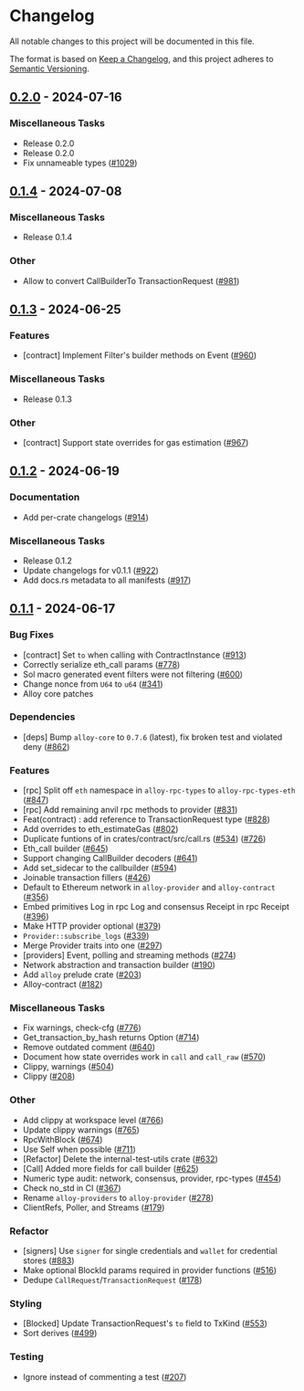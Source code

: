 # Changelog

All notable changes to this project will be documented in this file.

The format is based on [Keep a Changelog](https://keepachangelog.com/en/1.1.0/),
and this project adheres to [Semantic Versioning](https://semver.org/spec/v2.0.0.html).

## [0.2.0](https://github.com/alloy-rs/alloy/releases/tag/v0.2.0) - 2024-07-16

### Miscellaneous Tasks

- Release 0.2.0
- Release 0.2.0
- Fix unnameable types ([#1029](https://github.com/alloy-rs/alloy/issues/1029))

## [0.1.4](https://github.com/alloy-rs/alloy/releases/tag/v0.1.4) - 2024-07-08

### Miscellaneous Tasks

- Release 0.1.4

### Other

- Allow to convert CallBuilderTo TransactionRequest ([#981](https://github.com/alloy-rs/alloy/issues/981))

## [0.1.3](https://github.com/alloy-rs/alloy/releases/tag/v0.1.3) - 2024-06-25

### Features

- [contract] Implement Filter's builder methods on Event ([#960](https://github.com/alloy-rs/alloy/issues/960))

### Miscellaneous Tasks

- Release 0.1.3

### Other

- [contract] Support state overrides for gas estimation ([#967](https://github.com/alloy-rs/alloy/issues/967))

## [0.1.2](https://github.com/alloy-rs/alloy/releases/tag/v0.1.2) - 2024-06-19

### Documentation

- Add per-crate changelogs ([#914](https://github.com/alloy-rs/alloy/issues/914))

### Miscellaneous Tasks

- Release 0.1.2
- Update changelogs for v0.1.1 ([#922](https://github.com/alloy-rs/alloy/issues/922))
- Add docs.rs metadata to all manifests ([#917](https://github.com/alloy-rs/alloy/issues/917))

## [0.1.1](https://github.com/alloy-rs/alloy/releases/tag/v0.1.1) - 2024-06-17

### Bug Fixes

- [contract] Set `to` when calling with ContractInstance ([#913](https://github.com/alloy-rs/alloy/issues/913))
- Correctly serialize eth_call params ([#778](https://github.com/alloy-rs/alloy/issues/778))
- Sol macro generated event filters were not filtering ([#600](https://github.com/alloy-rs/alloy/issues/600))
- Change nonce from `U64` to `u64`  ([#341](https://github.com/alloy-rs/alloy/issues/341))
- Alloy core patches

### Dependencies

- [deps] Bump `alloy-core` to `0.7.6` (latest), fix broken test and violated deny ([#862](https://github.com/alloy-rs/alloy/issues/862))

### Features

- [rpc] Split off `eth` namespace in `alloy-rpc-types` to `alloy-rpc-types-eth` ([#847](https://github.com/alloy-rs/alloy/issues/847))
- [rpc] Add remaining anvil rpc methods to provider ([#831](https://github.com/alloy-rs/alloy/issues/831))
- Feat(contract) : add reference to TransactionRequest type ([#828](https://github.com/alloy-rs/alloy/issues/828))
- Add overrides to eth_estimateGas ([#802](https://github.com/alloy-rs/alloy/issues/802))
- Duplicate funtions of  in crates/contract/src/call.rs ([#534](https://github.com/alloy-rs/alloy/issues/534)) ([#726](https://github.com/alloy-rs/alloy/issues/726))
- Eth_call builder  ([#645](https://github.com/alloy-rs/alloy/issues/645))
- Support changing CallBuilder decoders ([#641](https://github.com/alloy-rs/alloy/issues/641))
- Add set_sidecar to the callbuilder ([#594](https://github.com/alloy-rs/alloy/issues/594))
- Joinable transaction fillers ([#426](https://github.com/alloy-rs/alloy/issues/426))
- Default to Ethereum network in `alloy-provider` and `alloy-contract` ([#356](https://github.com/alloy-rs/alloy/issues/356))
- Embed primitives Log in rpc Log and consensus Receipt in rpc Receipt ([#396](https://github.com/alloy-rs/alloy/issues/396))
- Make HTTP provider optional ([#379](https://github.com/alloy-rs/alloy/issues/379))
- `Provider::subscribe_logs` ([#339](https://github.com/alloy-rs/alloy/issues/339))
- Merge Provider traits into one ([#297](https://github.com/alloy-rs/alloy/issues/297))
- [providers] Event, polling and streaming methods ([#274](https://github.com/alloy-rs/alloy/issues/274))
- Network abstraction and transaction builder ([#190](https://github.com/alloy-rs/alloy/issues/190))
- Add `alloy` prelude crate ([#203](https://github.com/alloy-rs/alloy/issues/203))
- Alloy-contract ([#182](https://github.com/alloy-rs/alloy/issues/182))

### Miscellaneous Tasks

- Fix warnings, check-cfg ([#776](https://github.com/alloy-rs/alloy/issues/776))
- Get_transaction_by_hash returns Option<Transaction> ([#714](https://github.com/alloy-rs/alloy/issues/714))
- Remove outdated comment ([#640](https://github.com/alloy-rs/alloy/issues/640))
- Document how state overrides work in `call` and `call_raw` ([#570](https://github.com/alloy-rs/alloy/issues/570))
- Clippy, warnings ([#504](https://github.com/alloy-rs/alloy/issues/504))
- Clippy ([#208](https://github.com/alloy-rs/alloy/issues/208))

### Other

- Add clippy at workspace level ([#766](https://github.com/alloy-rs/alloy/issues/766))
- Update clippy warnings ([#765](https://github.com/alloy-rs/alloy/issues/765))
- RpcWithBlock ([#674](https://github.com/alloy-rs/alloy/issues/674))
- Use Self when possible ([#711](https://github.com/alloy-rs/alloy/issues/711))
- [Refactor] Delete the internal-test-utils crate ([#632](https://github.com/alloy-rs/alloy/issues/632))
- [Call] Added more fields for call builder ([#625](https://github.com/alloy-rs/alloy/issues/625))
- Numeric type audit: network, consensus, provider, rpc-types ([#454](https://github.com/alloy-rs/alloy/issues/454))
- Check no_std in CI ([#367](https://github.com/alloy-rs/alloy/issues/367))
- Rename `alloy-providers` to `alloy-provider` ([#278](https://github.com/alloy-rs/alloy/issues/278))
- ClientRefs, Poller, and Streams ([#179](https://github.com/alloy-rs/alloy/issues/179))

### Refactor

- [signers] Use `signer` for single credentials and `wallet` for credential stores  ([#883](https://github.com/alloy-rs/alloy/issues/883))
- Make optional BlockId params required in provider functions ([#516](https://github.com/alloy-rs/alloy/issues/516))
- Dedupe `CallRequest`/`TransactionRequest` ([#178](https://github.com/alloy-rs/alloy/issues/178))

### Styling

- [Blocked] Update TransactionRequest's `to` field to TxKind ([#553](https://github.com/alloy-rs/alloy/issues/553))
- Sort derives ([#499](https://github.com/alloy-rs/alloy/issues/499))

### Testing

- Ignore instead of commenting a test ([#207](https://github.com/alloy-rs/alloy/issues/207))

[`alloy`]: https://crates.io/crates/alloy
[alloy]: https://crates.io/crates/alloy
[`alloy-core`]: https://crates.io/crates/alloy-core
[alloy-core]: https://crates.io/crates/alloy-core
[`alloy-consensus`]: https://crates.io/crates/alloy-consensus
[alloy-consensus]: https://crates.io/crates/alloy-consensus
[`alloy-contract`]: https://crates.io/crates/alloy-contract
[alloy-contract]: https://crates.io/crates/alloy-contract
[`alloy-eips`]: https://crates.io/crates/alloy-eips
[alloy-eips]: https://crates.io/crates/alloy-eips
[`alloy-genesis`]: https://crates.io/crates/alloy-genesis
[alloy-genesis]: https://crates.io/crates/alloy-genesis
[`alloy-json-rpc`]: https://crates.io/crates/alloy-json-rpc
[alloy-json-rpc]: https://crates.io/crates/alloy-json-rpc
[`alloy-network`]: https://crates.io/crates/alloy-network
[alloy-network]: https://crates.io/crates/alloy-network
[`alloy-node-bindings`]: https://crates.io/crates/alloy-node-bindings
[alloy-node-bindings]: https://crates.io/crates/alloy-node-bindings
[`alloy-provider`]: https://crates.io/crates/alloy-provider
[alloy-provider]: https://crates.io/crates/alloy-provider
[`alloy-pubsub`]: https://crates.io/crates/alloy-pubsub
[alloy-pubsub]: https://crates.io/crates/alloy-pubsub
[`alloy-rpc-client`]: https://crates.io/crates/alloy-rpc-client
[alloy-rpc-client]: https://crates.io/crates/alloy-rpc-client
[`alloy-rpc-types`]: https://crates.io/crates/alloy-rpc-types
[alloy-rpc-types]: https://crates.io/crates/alloy-rpc-types
[`alloy-rpc-types-anvil`]: https://crates.io/crates/alloy-rpc-types-anvil
[alloy-rpc-types-anvil]: https://crates.io/crates/alloy-rpc-types-anvil
[`alloy-rpc-types-beacon`]: https://crates.io/crates/alloy-rpc-types-beacon
[alloy-rpc-types-beacon]: https://crates.io/crates/alloy-rpc-types-beacon
[`alloy-rpc-types-engine`]: https://crates.io/crates/alloy-rpc-types-engine
[alloy-rpc-types-engine]: https://crates.io/crates/alloy-rpc-types-engine
[`alloy-rpc-types-eth`]: https://crates.io/crates/alloy-rpc-types-eth
[alloy-rpc-types-eth]: https://crates.io/crates/alloy-rpc-types-eth
[`alloy-rpc-types-trace`]: https://crates.io/crates/alloy-rpc-types-trace
[alloy-rpc-types-trace]: https://crates.io/crates/alloy-rpc-types-trace
[`alloy-serde`]: https://crates.io/crates/alloy-serde
[alloy-serde]: https://crates.io/crates/alloy-serde
[`alloy-signer`]: https://crates.io/crates/alloy-signer
[alloy-signer]: https://crates.io/crates/alloy-signer
[`alloy-signer-aws`]: https://crates.io/crates/alloy-signer-aws
[alloy-signer-aws]: https://crates.io/crates/alloy-signer-aws
[`alloy-signer-gcp`]: https://crates.io/crates/alloy-signer-gcp
[alloy-signer-gcp]: https://crates.io/crates/alloy-signer-gcp
[`alloy-signer-ledger`]: https://crates.io/crates/alloy-signer-ledger
[alloy-signer-ledger]: https://crates.io/crates/alloy-signer-ledger
[`alloy-signer-local`]: https://crates.io/crates/alloy-signer-local
[alloy-signer-local]: https://crates.io/crates/alloy-signer-local
[`alloy-signer-trezor`]: https://crates.io/crates/alloy-signer-trezor
[alloy-signer-trezor]: https://crates.io/crates/alloy-signer-trezor
[`alloy-signer-wallet`]: https://crates.io/crates/alloy-signer-wallet
[alloy-signer-wallet]: https://crates.io/crates/alloy-signer-wallet
[`alloy-transport`]: https://crates.io/crates/alloy-transport
[alloy-transport]: https://crates.io/crates/alloy-transport
[`alloy-transport-http`]: https://crates.io/crates/alloy-transport-http
[alloy-transport-http]: https://crates.io/crates/alloy-transport-http
[`alloy-transport-ipc`]: https://crates.io/crates/alloy-transport-ipc
[alloy-transport-ipc]: https://crates.io/crates/alloy-transport-ipc
[`alloy-transport-ws`]: https://crates.io/crates/alloy-transport-ws
[alloy-transport-ws]: https://crates.io/crates/alloy-transport-ws

<!-- generated by git-cliff -->
